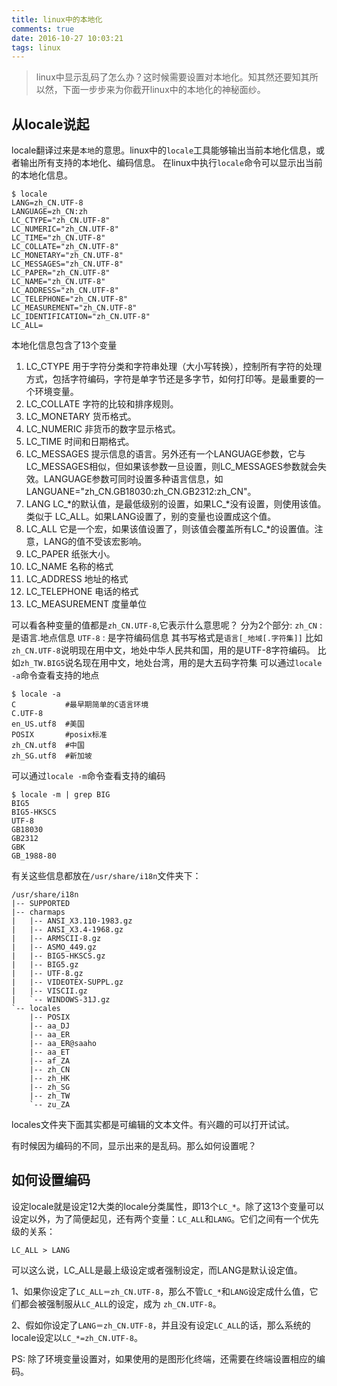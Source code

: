 ```yaml
---
title: linux中的本地化
comments: true
date: 2016-10-27 10:03:21
tags: linux
---
```



>linux中显示乱码了怎么办？这时候需要设置对本地化。知其然还要知其所以然，下面一步步来为你截开linux中的本地化的神秘面纱。


从locale说起
------------

locale翻译过来是`本地`的意思。linux中的`locale`工具能够输出当前本地化信息，或者输出所有支持的本地化、编码信息。
在linux中执行`locale`命令可以显示出当前的本地化信息。
```
$ locale
LANG=zh_CN.UTF-8
LANGUAGE=zh_CN:zh
LC_CTYPE="zh_CN.UTF-8"
LC_NUMERIC="zh_CN.UTF-8"
LC_TIME="zh_CN.UTF-8"
LC_COLLATE="zh_CN.UTF-8"
LC_MONETARY="zh_CN.UTF-8"
LC_MESSAGES="zh_CN.UTF-8"
LC_PAPER="zh_CN.UTF-8"
LC_NAME="zh_CN.UTF-8"
LC_ADDRESS="zh_CN.UTF-8"
LC_TELEPHONE="zh_CN.UTF-8"
LC_MEASUREMENT="zh_CN.UTF-8"
LC_IDENTIFICATION="zh_CN.UTF-8"
LC_ALL=
```
本地化信息包含了13个变量

1. LC_CTYPE
用于字符分类和字符串处理（大小写转换），控制所有字符的处理方式，包括字符编码，字符是单字节还是多字节，如何打印等。是最重要的一个环境变量。
2. LC_COLLATE
字符的比较和排序规则。
3. LC_MONETARY
货币格式。
4. LC_NUMERIC
非货币的数字显示格式。
5. LC_TIME
时间和日期格式。
6. LC_MESSAGES
提示信息的语言。另外还有一个LANGUAGE参数，它与LC_MESSAGES相似，但如果该参数一旦设置，则LC_MESSAGES参数就会失效。LANGUAGE参数可同时设置多种语言信息，如LANGUANE="zh_CN.GB18030:zh_CN.GB2312:zh_CN"。
7. LANG
LC_*的默认值，是最低级别的设置，如果LC_*没有设置，则使用该值。类似于 LC_ALL。如果LANG设置了，别的变量也设置成这个值。
8. LC_ALL
它是一个宏，如果该值设置了，则该值会覆盖所有LC_*的设置值。注意，LANG的值不受该宏影响。
9. LC_PAPER
纸张大小。
10. LC_NAME
名称的格式
11. LC_ADDRESS
地址的格式
12. LC_TELEPHONE
电话的格式
13. LC_MEASUREMENT
度量单位


可以看各种变量的值都是`zh_CN.UTF-8`,它表示什么意思呢？
分为2个部分:
`zh_CN` : 是语言.地点信息
`UTF-8` : 是字符编码信息
其书写格式是`语言[_地域[.字符集]]`
比如`zh_CN.UTF-8`说明现在用中文，地处中华人民共和国，用的是UTF-8字符编码。
比如`zh_TW.BIG5`说名现在用中文，地处台湾，用的是大五码字符集
可以通过`locale -a`命令查看支持的地点
```
$ locale -a
C           #最早期简单的C语言环境
C.UTF-8
en_US.utf8  #美国
POSIX       #posix标准
zh_CN.utf8  #中国
zh_SG.utf8  #新加坡

```
可以通过`locale -m`命令查看支持的编码
```
$ locale -m | grep BIG
BIG5
BIG5-HKSCS
UTF-8
GB18030
GB2312
GBK
GB_1988-80
```

有关这些信息都放在`/usr/share/i18n`文件夹下：
```
/usr/share/i18n
|-- SUPPORTED
|-- charmaps
|   |-- ANSI_X3.110-1983.gz
|   |-- ANSI_X3.4-1968.gz
|   |-- ARMSCII-8.gz
|   |-- ASMO_449.gz
|   |-- BIG5-HKSCS.gz
|   |-- BIG5.gz
|   |-- UTF-8.gz
|   |-- VIDEOTEX-SUPPL.gz
|   |-- VISCII.gz
|   `-- WINDOWS-31J.gz
`-- locales
    |-- POSIX
    |-- aa_DJ
    |-- aa_ER
    |-- aa_ER@saaho
    |-- aa_ET
    |-- af_ZA
    |-- zh_CN
    |-- zh_HK
    |-- zh_SG
    |-- zh_TW
    `-- zu_ZA

```
locales文件夹下面其实都是可编辑的文本文件。有兴趣的可以打开试试。

有时候因为编码的不同，显示出来的是乱码。那么如何设置呢？

如何设置编码
-------------
设定locale就是设定12大类的locale分类属性，即13个`LC_*`。除了这13个变量可以设定以外，为了简便起见，还有两个变量：`LC_ALL`和`LANG`。它们之间有一个优先级的关系：
```
LC_ALL > LANG
```
可以这么说，LC_ALL是最上级设定或者强制设定，而LANG是默认设定值。

1、如果你设定了`LC_ALL＝zh_CN.UTF-8`，那么不管`LC_*`和`LANG`设定成什么值，它们都会被强制服从`LC_ALL`的设定，成为 `zh_CN.UTF-8`。

2、假如你设定了`LANG＝zh_CN.UTF-8`，并且没有设定`LC_ALL`的话，那么系统的locale设定以`LC_*=zh_CN.UTF-8`。

PS: 除了环境变量设置对，如果使用的是图形化终端，还需要在终端设置相应的编码。

